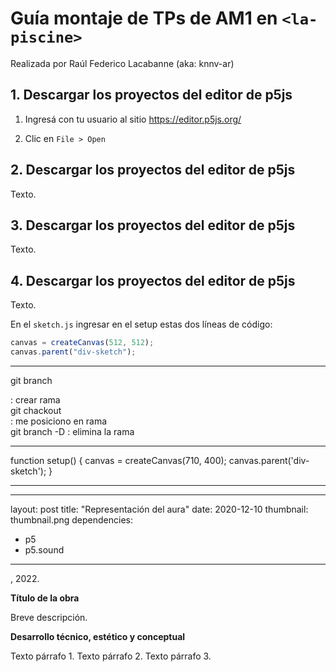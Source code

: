# Guía montaje de TPs de AM1 en `<la-piscine>`

Realizada por Raúl Federico Lacabanne (aka: knnv-ar)

## 1. Descargar los proyectos del editor de p5js

1. Ingresá con tu usuario al sitio https://editor.p5js.org/

2. Clic en `File > Open` 

## 2. Descargar los proyectos del editor de p5js

Texto.

## 3. Descargar los proyectos del editor de p5js

Texto.

## 4. Descargar los proyectos del editor de p5js

Texto.

En el `sketch.js` ingresar en el setup estas dos líneas de código:

```js
canvas = createCanvas(512, 512);
canvas.parent("div-sketch");
```

---

git branch <main>: crear rama <main>
git chackout <main>: me posiciono en rama <main>
git branch -D <master>: elimina la rama <master>

---

function setup() {
  canvas = createCanvas(710, 400);
  canvas.parent('div-sketch');
}

-----------------------------------------------------------------

---
layout: post
title: "Representación del aura"
date: 2020-12-10
thumbnail: thumbnail.png
dependencies:
  - p5
  - p5.sound
---

<div id="div-sketch">
    <script type="text/javascript" src="sketch.js"></script>
</div>

<Nombre-y-Apellido-Autor-a>, 2022.

**Título de la obra**

Breve descripción.

**Desarrollo técnico, estético y conceptual**

Texto párrafo 1.
Texto párrafo 2.
Texto párrafo 3.




